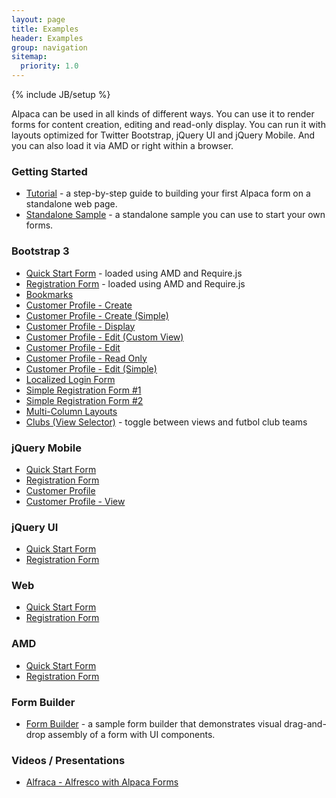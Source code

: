 ```yaml
---
layout: page
title: Examples
header: Examples
group: navigation
sitemap:
  priority: 1.0
---
```

{% include JB/setup %}

Alpaca can be used in all kinds of different ways.  You can use it to render forms for content creation, editing
and read-only display.  You can run it with layouts optimized for Twitter Bootstrap, jQuery UI and jQuery Mobile.
And you can also load it via AMD or right within a browser.


### Getting Started

* <a href="{{ BASE_PATH }}/tutorial.html">Tutorial</a> - a step-by-step guide to building your first Alpaca form on a standalone web page.
* <a href="{{ BASE_PATH }}/demos/alpaca-standalone-sample.html">Standalone Sample</a> - a standalone sample you can use to start your own forms.

### Bootstrap 3

* <a href="{{ BASE_PATH }}/demos/bootstrap/quickstart/index.html">Quick Start Form</a> - loaded using AMD and Require.js
* <a href="{{ BASE_PATH }}/demos/bootstrap/registration/index.html">Registration Form</a> - loaded using AMD and Require.js
* <a href="{{ BASE_PATH }}/demos/bootstrap/bookmarks/bookmarks.html">Bookmarks</a>
* <a href="{{ BASE_PATH }}/demos/bootstrap/customer-profile/create-form.html">Customer Profile - Create</a>
* <a href="{{ BASE_PATH }}/demos/bootstrap/customer-profile/create-simple-form.html">Customer Profile - Create (Simple)</a>
* <a href="{{ BASE_PATH }}/demos/bootstrap/customer-profile/display-form.html">Customer Profile - Display</a>
* <a href="{{ BASE_PATH }}/demos/bootstrap/customer-profile/edit-custom-view-form.html">Customer Profile - Edit (Custom View)</a>
* <a href="{{ BASE_PATH }}/demos/bootstrap/customer-profile/edit-form.html">Customer Profile - Edit</a>
* <a href="{{ BASE_PATH }}/demos/bootstrap/customer-profile/edit-readonly-form.html">Customer Profile - Read Only</a>
* <a href="{{ BASE_PATH }}/demos/bootstrap/customer-profile/edit-simple-form.html">Customer Profile - Edit (Simple)</a>
* <a href="{{ BASE_PATH }}/demos/bootstrap/login/localized-login.html">Localized Login Form</a>
* <a href="{{ BASE_PATH }}/demos/bootstrap/simple/simple1.html">Simple Registration Form #1</a>
* <a href="{{ BASE_PATH }}/demos/bootstrap/simple/simple2.html">Simple Registration Form #2</a>
* <a href="{{ BASE_PATH }}/demos/bootstrap/multi-column-layouts/index.html">Multi-Column Layouts</a>
* <a href="{{ BASE_PATH }}/demos/bootstrap/clubs/index.html">Clubs (View Selector)</a> - toggle between views and futbol club teams

### jQuery Mobile

* <a href="{{ BASE_PATH }}/demos/jquerymobile/quickstart/index.html">Quick Start Form</a>
* <a href="{{ BASE_PATH }}/demos/jquerymobile/registration/index.html">Registration Form</a>
* <a href="{{ BASE_PATH }}/demos/jquerymobile/customer-profile/customer-profile.html">Customer Profile</a>
* <a href="{{ BASE_PATH }}/demos/jquerymobile/customer-profile/customer-profile-view.html">Customer Profile - View</a>

### jQuery UI

* <a href="{{ BASE_PATH }}/demos/jqueryui/quickstart/index.html">Quick Start Form</a>
* <a href="{{ BASE_PATH }}/demos/jqueryui/registration/index.html">Registration Form</a>

### Web

* <a href="{{ BASE_PATH }}/demos/web/quickstart/index.html">Quick Start Form</a>
* <a href="{{ BASE_PATH }}/demos/web/registration/index.html">Registration Form</a>

### AMD

* <a href="{{ BASE_PATH }}/demos/amd/quickstart/index.html">Quick Start Form</a>
* <a href="{{ BASE_PATH }}/demos/amd/registration/index.html">Registration Form</a>

### Form Builder

* <a href="{{ BASE_PATH }}/demos/form-builder/form-builder.html">Form Builder</a> - a sample form builder that demonstrates visual drag-and-drop assembly
of a form with UI components.

### Videos / Presentations
* <a href="http://www.tribloom.com/index.php/blog/alfraca-alfresco-meets-alpaca" target="_blank">Alfraca - Alfresco with Alpaca Forms</a>
